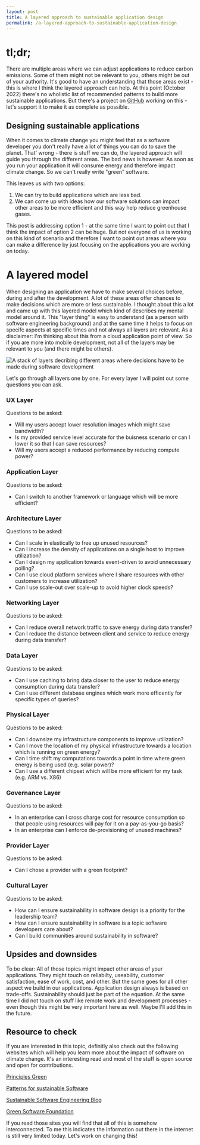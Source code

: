 ```yaml
---
layout: post
title: A layered approach to sustainable application design
permalink: /a-layered-approach-to-sustainable-application-design
---
```


# tl;dr;
There are multiple areas where we can adjust applications to reduce carbon emissions. Some of them might not be relevant to you, others might be out of your authority. It's good to have an understanding that those areas exist - this is where I think the layered approach can help.
At this point (October 2022) there's no wholistic list of recommended patterns to build more sustainable applications. But there's a project on [GitHub](https://github.com/Green-Software-Foundation/green-software-patterns) working on this - let's support it to make it as complete as possible.  

## Designing sustainable applications

When it comes to climate change you might feel that as a software developer you don't really have a lot of things you can do to save the planet.
That' wrong - there is stuff we can do, the layered approach will guide you through the different areas. The bad news is however: As soon as you run your application it will consume energy and therefore impact climate change. So we can't really write "green" software. 

This leaves us with two options:
1. We can try to build applications which are less bad.
2. We can come up with ideas how our software solutions can impact other areas to be more efficient and this way help reduce greenhouse gases.


This post is addressing option 1 - at the same time I want to point out that I think the impact of option 2 can be huge. But not everyone of us is working on this kind of scenario and therefore I want to point out areas where you can make a difference by just focusing on the applications you are working on today.


# A layered model
When designing an application we have to make several choices before, during and after the development. A lot of these areas offer chances to make decisions which are more or less sustainable. I thought about this a lot and came up with this layered model which kind of describes my mental model around it.
This "layer thing" is easy to understand (as a person with software engineering background) and at the same time it helps to focus on specifc aspects at specific times and not always all layers are relevant.
As a disclaimer: I'm thinking about this from a cloud application point of view. So if you are more into mobile development, not all of the layers may be relevant to you (and there might be others).

![A stack of layers decribing different areas where decisions have to be made during software development](../images/2022-10-04-layers.jpg)


Let's go through all layers one by one. For every layer I will point out some questions you can ask. 

### UX Layer
Questions to be asked:
- Will my users accept lower resolution images which might save bandwidth? 
- Is my provided service level accurate for the buisness scenario or can I lower it so that I can save resources?
- Will my users accept a reduced performance by reducing compute power? 
### Application Layer
Questions to be asked:
- Can I switch to another framework or language which will be more efficient?
### Architecture Layer
Questions to be asked:
- Can I scale in elastically to free up unused resources?
- Can I increase the density of applications on a single host to improve utilization?
- Can I design my application towards event-driven to avoid unnecessary polling?
- Can I use cloud platform services where I share resources with other customers to increase utilization?
- Can I use scale-out over scale-up to avoid higher clock speeds? 
### Networking Layer
Questions to be asked:
- Can I reduce overall network traffic to save energy during data transfer?
- Can I reduce the distance between client and service to reduce energy during data transfer?
### Data Layer
Questions to be asked:
- Can I use caching to bring data closer to the user to reduce energy consumption during data transfer?
- Can I use different database engines which work more efficently for  specific types of queries?
### Physical Layer
Questions to be asked:
- Can I downsize my infrastructure components to improve utilization?
- Can I move the location of my physical infrastructure towards a location which is running on green energy?
- Can I time shift my computations towards a point in time where  green energy is being used (e.g. solar power)? 
- Can I use a different chipset which will be more efficient for my task (e.g. ARM vs. X86)    
### Governance Layer
Questions to be asked:
- In an enterprise can I cross charge cost for resource consumption so that people using resources will pay for it on a pay-as-you-go basis?
- In an enterprise can I enforce de-provisioning of unused machines?
### Provider Layer
Questions to be asked:
- Can I chose a provider with a green footprint?
### Cultural Layer
Questions to be asked:
- How can I ensure sustainability in software design is a priority for the leadership team?
- How can I ensure sustainability in software is a topic software developers care about?
- Can I build communities around sustainability in software?


## Upsides and downsides

To be clear: All of those topics might impact other areas of your applications. They might touch on reliabilty, useability, customer satisfaction, ease of work, cost, and other. But the same goes for all other aspect we build in our applications. Application design always is based on trade-offs. Sustainability should just be part of the equation.
At the same time I did not touch on stuff like remote work and development processes - even though this might be very important here as well. Maybe I'll add this in the future. 

## Resource to check 
If you are interested in this topic, definitly also check out the following websites which will help you learn more about the impact of software on climate change. It's an interesting read and most of the stuff is open source and open for contributions. 

[Principles Green](https://principles.green/)

[Patterns for sustainable Software](https://patterns.greensoftware.foundation/)

[Sustainable Software Engineering Blog](https://devblogs.microsoft.com/sustainable-software/)

[Green Software Foundation](https://greensoftware.foundation/)

If you read those sites you will find that all of this is somehow interconnected. To me this indicates the information out there in the internet is still very limited today. Let's work on changing this!
